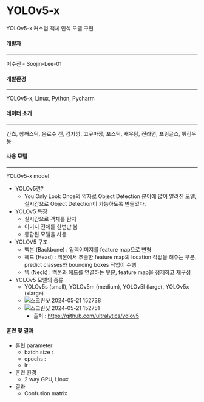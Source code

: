 # YOLOv5-x
YOLOv5-x 커스텀 객체 인식 모델 구현
#### 개발자
------------------------
이수진 - Soojin-Lee-01
#### 개발환경
------------------------
YOLOv5-x, Linux, Python, Pycharm
#### 데이터 소개
------------------------
칸쵸, 참깨스틱, 음료수 캔, 감자깡, 고구마깡, 포스틱, 새우탕, 진라면, 프링글스, 튀김우동
#### 사용 모델
------------------------
YOLOv5-x model
+ YOLOv5란?
  + You Only Look Once의 약자로 Object Detection 분야에 많이 알려진 모델, 실시간으로 Object Detection이 가능하도록 만들었다.
+ YOLOv5 특징
  + 실시간으로 객체를 탐지
  + 이미지 전체를 한번만 봄
  + 통합된 모델을 사용
+ YOLOV5 구조
  + 백본 (Backbone) : 입력이미지를 feature map으로 변형
  + 헤드 (Head) : 백본에서 추출한 feature map의 location 작업을 해주는 부분, predict classes와 bounding boxes 작업이 수행
  + 넥 (Neck) : 백본과 헤드를 연결하는 부분, feature map을 정제하고 재구성
+ YOLOv5 모델의 종류
  + YOLOv5s (small), YOLOv5m (medium), YOLOv5l (large), YOLOv5x (xlarge)
  + ![스크린샷 2024-05-21 152738](https://github.com/DuksungElectronics/YOLOv5-x/assets/87466284/1a1a0fae-b1c9-4046-9716-d69f59145ed6)
  + ![스크린샷 2024-05-21 152751](https://github.com/DuksungElectronics/YOLOv5-x/assets/87466284/45cd8c11-42c4-469b-ab75-ef1442977cf7)
    + 출처 : https://github.com/ultralytics/yolov5
#### 훈련 및 결과
+ 훈련 parameter
  + batch size :
  + epochs : 
  + lr : 
+ 훈련 환경
  + 2 way GPU, Linux
+ 결과
  + Confusion matrix
     
  
